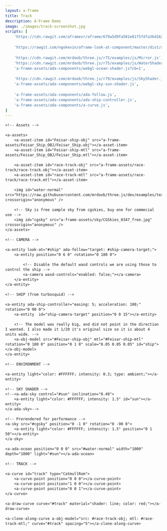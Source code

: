 ```yaml
---
layout: a-frame
title: Track
description: A-Frame Demo
image: ./images/track-screenshot.jpg
scripts: [
	'https://cdn.rawgit.com/aframevr/aframe/679a5d9fa501e81f5fdfa36d162580a116946fd1/dist/aframe.min.js', # master at the time of writing

	'https://rawgit.com/ngokevin/aframe-look-at-component/master/dist/aframe-look-at-component.min.js', # look at component

	'https://cdn.rawgit.com/mrdoob/three.js/r75/examples/js/Mirror.js', # For a-ada-ocean
	'https://cdn.rawgit.com/mrdoob/three.js/r75/examples/js/WaterShader.js', # For a-ada-ocean
	'a-frame-assets/ada-components/webgl-ocean-shader.js?cb=1',

	'https://cdn.rawgit.com/mrdoob/three.js/r79/examples/js/SkyShader.js', # For the sky/sun
	'a-frame-assets/ada-components/webgl-sky-sun-shader.js',

	'a-frame-assets/ada-components/ada-follow.js',
	'a-frame-assets/ada-components/ada-ship-controller.js',
	'a-frame-assets/ada-components/a-curve.js',
]
---
```


<a-scene inspector>

	<!-- Assets -->

	<a-assets>
		<a-asset-item id="Feisar-ship-obj" src="a-frame-assets/Feisar_Ship_OBJ/Feisar_Ship.obj"></a-asset-item>
		<a-asset-item id="Feisar-ship-mtl" src="a-frame-assets/Feisar_Ship_OBJ/Feisar_Ship.mtl"></a-asset-item>

		<a-asset-item id="race-track-obj" src="a-frame-assets/race-track/race-track.obj"></a-asset-item>
		<a-asset-item id="race-track-mtl" src="a-frame-assets/race-track/race-track.mtl"></a-asset-item>

		<img id="water-normal" src="https://raw.githubusercontent.com/mrdoob/three.js/dev/examples/textures/waternormals.jpg" crossorigin="anonymous" />

		<!-- Sky is free sample sky from cgskies, buy one for commecial use -->
		<img id="cgsky" src="a-frame-assets/sky/CGSkies_0347_free.jpg" crossorigin="anonymous" />
	</a-assets>

	<!-- CAMERA -->

	<a-entity look-at="#ship" ada-follow="target: #ship-camera-target;">
		<a-entity position="0 6 0" rotation="0 180 0">

			<!-- Disable the default wasd controls we are using those to control the ship -->
			<a-camera wasd-controls="enabled: false;"></a-camera>
		</a-entity>
	</a-entity>

	<!-- SHIP (from turbosquid) -->

	<a-entity ada-ship-controller="easing: 5; acceleration: 100;" rotation="0 90 0">
		<a-entity  id="ship-camera-target" position="0 0 15"></a-entity>

		<!-- The model was really big, and did not point in the direction I wanted. I also made it 1/20 it's original size so it is about 4 units wide. -->
		<a-obj-model src="#Feisar-ship-obj" mtl="#Feisar-ship-mtl" rotation="0 180 0" position="0 1 0" scale="0.05 0.05 0.05" id="ship"></a-obj-model>
	</a-entity>

	<!-- ENVIRONMENT -->

	<a-entity light="color: #FFFFFF; intensity: 0.3; type: ambient;"></a-entity>

	<!-- SKY SHADER -->
	<!--<a-ada-sky control="#sun" inclination="0.49">
		<a-entity light="color: #FFFFFF; intensity: 1.5" id="sun"></a-entity>
	</a-ada-sky>-->

	<!-- Prerendered for performance -->
	<a-sky src="#cgsky" position="0 -1 0" rotation="0 -90 0">
		<a-entity light="color: #FFFFFF; intensity: 1.5" position="0 1 50"></a-entity>
	</a-sky>

	<a-ada-ocean position="0 0 0" src="#water-normal" width="1000" depth="1000" light="#sun"></a-ada-ocean>

	<!-- TRACK -->

	<a-curve id="track" type="CatmullRom">
		<a-curve-point position="0 0 0"></a-curve-point>
		<a-curve-point position="1 0 0"></a-curve-point>
		<a-curve-point position="0 0 1"></a-curve-point>
	</a-curve>

	<a-draw-curve curve="#track" material="shader: line; color: red;"></a-draw-curve>

	<a-clone-along-curve a-obj-model="src: #race-track-obj; mtl: #race-track-mtl;" curve="#track" spacing="5"></a-clone-along-curve>

</a-scene>

<script>

</script>